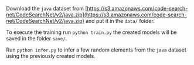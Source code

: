 Download the ```java``` dataset from [https://s3.amazonaws.com/code-search-net/CodeSearchNet/v2/java.zip](https://s3.amazonaws.com/code-search-net/CodeSearchNet/v2/java.zip) and put it in the ```data/``` folder.

To execute the training run ```python train.py``` the created models will be saved in the folder ```save/```.

Run ```python infer.py``` to infer a few random elements from the ```java``` dataset using the previously created models. 